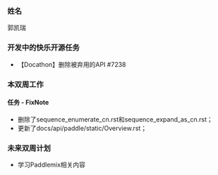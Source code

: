 ### 姓名  
郭凯瑞

### 开发中的快乐开源任务  
- 【Docathon】删除被弃用的API #7238

### 本双周工作  

#### 任务 - FixNote  
- 删除了sequence_enumerate_cn.rst和sequence_expand_as_cn.rst；
- 更新了docs/api/paddle/static/Overview.rst； 

### 未来双周计划 
- 学习Paddlemix相关内容
